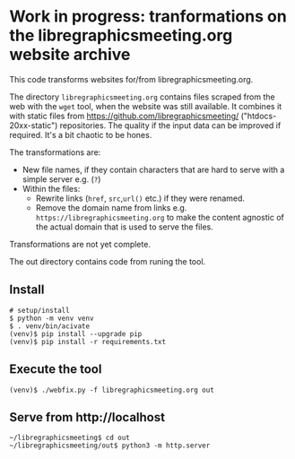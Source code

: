 # Work in progress: tranformations on the libregraphicsmeeting.org website archive

This code transforms websites for/from libregraphicsmeeting.org.

The directory `libregraphicsmeeting.org` contains files scraped from the web with the `wget` tool, when the website was still available. It combines it with static files from https://github.com/libregraphicsmeeting/ ("htdocs-20xx-static") repositories. The quality if the input data can be improved if required. It's a bit chaotic to be hones.

The transformations are:

* New file names, if they contain characters that are hard to serve with a simple server e.g. (`?`)
* Within the files:
  * Rewrite links (`href`, `src`,`url()` etc.) if they were renamed.
  * Remove the domain name from links e.g. `https://libregraphicsmeeting.org` to make the content agnostic of the actual domain that is used to serve the files.

Transformations are not yet complete.

The out directory contains code from runing the tool.

## Install

```
# setup/install
$ python -m venv venv
$ . venv/bin/acivate
(venv)$ pip install --upgrade pip
(venv)$ pip install -r requirements.txt
```


## Execute the tool

```
(venv)$ ./webfix.py -f libregraphicsmeeting.org out
```

## Serve from http://localhost

```
~/libregraphicsmeeting$ cd out
~/libregraphicsmeeting/out$ python3 -m http.server
```




